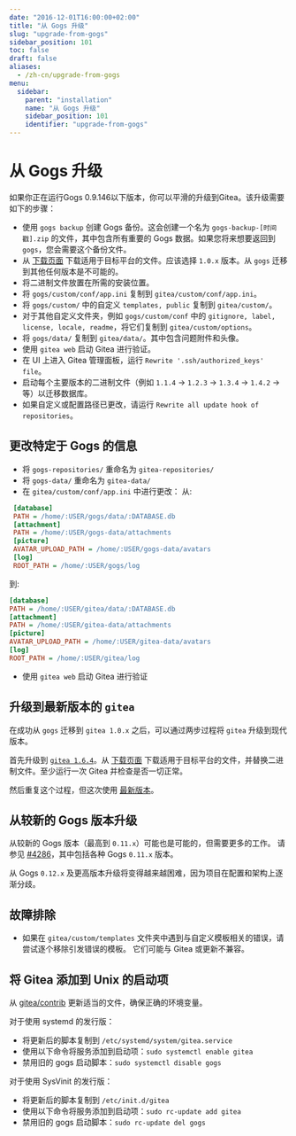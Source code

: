 ```yaml
---
date: "2016-12-01T16:00:00+02:00"
title: "从 Gogs 升级"
slug: "upgrade-from-gogs"
sidebar_position: 101
toc: false
draft: false
aliases:
  - /zh-cn/upgrade-from-gogs
menu:
  sidebar:
    parent: "installation"
    name: "从 Gogs 升级"
    sidebar_position: 101
    identifier: "upgrade-from-gogs"
---
```


# 从 Gogs 升级

如果你正在运行Gogs 0.9.146以下版本，你可以平滑的升级到Gitea。该升级需要如下的步骤：

* 使用 `gogs backup` 创建 Gogs 备份。这会创建一个名为 `gogs-backup-[时间戳].zip` 的文件，其中包含所有重要的 Gogs 数据。如果您将来想要返回到 `gogs`，您会需要这个备份文件。
* 从 [下载页面](https://dl.gitea.com/gitea/) 下载适用于目标平台的文件。应该选择 `1.0.x` 版本。从 `gogs` 迁移到其他任何版本是不可能的。
* 将二进制文件放置在所需的安装位置。
* 将 `gogs/custom/conf/app.ini` 复制到 `gitea/custom/conf/app.ini`。
* 将 `gogs/custom/` 中的自定义 `templates, public` 复制到 `gitea/custom/`。
* 对于其他自定义文件夹，例如 `gogs/custom/conf` 中的 `gitignore, label, license, locale, readme`，将它们复制到 `gitea/custom/options`。
* 将 `gogs/data/` 复制到 `gitea/data/`。其中包含问题附件和头像。
* 使用 `gitea web` 启动 Gitea 进行验证。
* 在 UI 上进入 Gitea 管理面板，运行 `Rewrite '.ssh/authorized_keys' file`。
* 启动每个主要版本的二进制文件（例如 `1.1.4` → `1.2.3` → `1.3.4` → `1.4.2` → 等）以迁移数据库。
* 如果自定义或配置路径已更改，请运行 `Rewrite all update hook of repositories`。

## 更改特定于 Gogs 的信息

* 将 `gogs-repositories/` 重命名为 `gitea-repositories/`
* 将 `gogs-data/` 重命名为 `gitea-data/`
* 在 `gitea/custom/conf/app.ini` 中进行更改：
从:

 ```ini
  [database]
  PATH = /home/:USER/gogs/data/:DATABASE.db
  [attachment]
  PATH = /home/:USER/gogs-data/attachments
  [picture]
  AVATAR_UPLOAD_PATH = /home/:USER/gogs-data/avatars
  [log]
  ROOT_PATH = /home/:USER/gogs/log
  ```

到:

  ```ini
  [database]
  PATH = /home/:USER/gitea/data/:DATABASE.db
  [attachment]
  PATH = /home/:USER/gitea-data/attachments
  [picture]
  AVATAR_UPLOAD_PATH = /home/:USER/gitea-data/avatars
  [log]
  ROOT_PATH = /home/:USER/gitea/log
  ```

* 使用 `gitea web` 启动 Gitea 进行验证

## 升级到最新版本的 `gitea`

在成功从 `gogs` 迁移到 `gitea 1.0.x` 之后，可以通过两步过程将 `gitea` 升级到现代版本。

首先升级到 [`gitea 1.6.4`](https://dl.gitea.com/gitea/1.6.4/)。从 [下载页面](https://dl.gitea.com/gitea/1.6.4/) 下载适用于目标平台的文件，并替换二进制文件。至少运行一次 Gitea 并检查是否一切正常。

然后重复这个过程，但这次使用 [最新版本](https://dl.gitea.com/gitea/@version@/)。

## 从较新的 Gogs 版本升级

从较新的 Gogs 版本（最高到 `0.11.x`）可能也是可能的，但需要更多的工作。
请参见 [#4286](https://github.com/go-gitea/gitea/issues/4286)，其中包括各种 Gogs `0.11.x` 版本。

从 Gogs `0.12.x` 及更高版本升级将变得越来越困难，因为项目在配置和架构上逐渐分歧。

## 故障排除

* 如果在 `gitea/custom/templates` 文件夹中遇到与自定义模板相关的错误，请尝试逐个移除引发错误的模板。
  它们可能与 Gitea 或更新不兼容。

## 将 Gitea 添加到 Unix 的启动项

从 [gitea/contrib](https://github.com/go-gitea/gitea/tree/main/contrib) 更新适当的文件，确保正确的环境变量。

对于使用 systemd 的发行版：

* 将更新后的脚本复制到 `/etc/systemd/system/gitea.service`
* 使用以下命令将服务添加到启动项：`sudo systemctl enable gitea`
* 禁用旧的 gogs 启动脚本：`sudo systemctl disable gogs`

对于使用 SysVinit 的发行版：

* 将更新后的脚本复制到 `/etc/init.d/gitea`
* 使用以下命令将服务添加到启动项：`sudo rc-update add gitea`
* 禁用旧的 gogs 启动脚本：`sudo rc-update del gogs`

